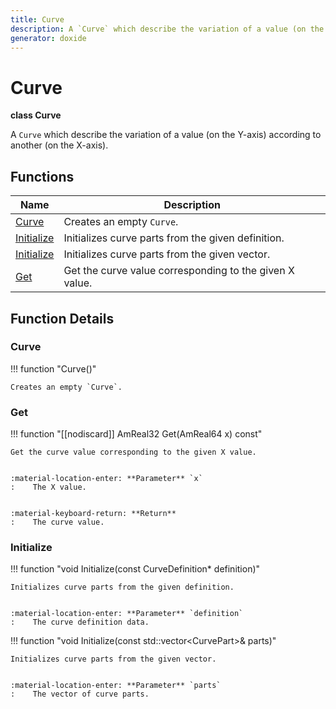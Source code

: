 ```yaml
---
title: Curve
description: A `Curve` which describe the variation of a value (on the Y-axis) according to another (on the X-axis).
generator: doxide
---
```



# Curve

**class  Curve**


A `Curve` which describe the variation of a value (on the Y-axis) according to another (on the X-axis).


    


## Functions

| Name | Description |
| ---- | ----------- |
| [Curve](#Curve) | Creates an empty `Curve`.  |
| [Initialize](#Initialize) | Initializes curve parts from the given definition. |
| [Initialize](#Initialize) | Initializes curve parts from the given vector. |
| [Get](#Get) | Get the curve value corresponding to the given X value. |

## Function Details

### Curve<a name="Curve"></a>
!!! function "Curve()"

    
    Creates an empty `Curve`.
             
    
    
    

### Get<a name="Get"></a>
!!! function "[[nodiscard]] AmReal32 Get(AmReal64 x) const"

    
    Get the curve value corresponding to the given X value.
    
    
    :material-location-enter: **Parameter** `x`
    :    The X value.
    
    
    :material-keyboard-return: **Return**
    :    The curve value.
            
    

### Initialize<a name="Initialize"></a>
!!! function "void Initialize(const CurveDefinition&#42; definition)"

    
    Initializes curve parts from the given definition.
    
    
    :material-location-enter: **Parameter** `definition`
    :    The curve definition data.
                
    

!!! function "void Initialize(const std::vector&lt;CurvePart&gt;&amp; parts)"

    
    Initializes curve parts from the given vector.
    
    
    :material-location-enter: **Parameter** `parts`
    :    The vector of curve parts.
                
    

